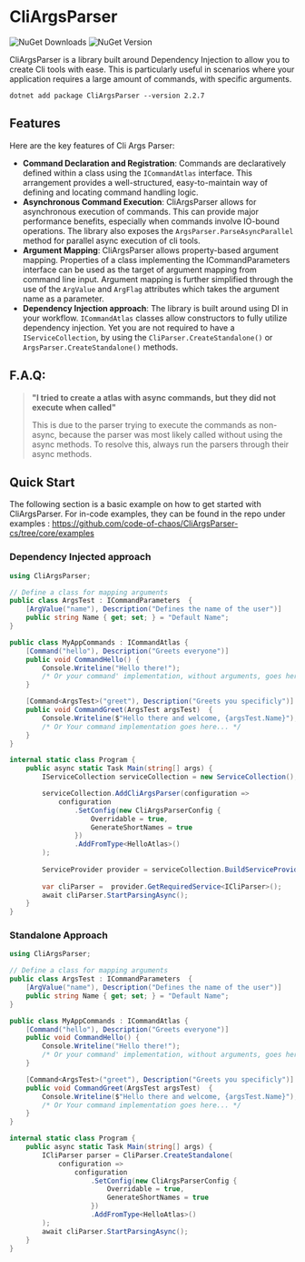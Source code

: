 ﻿# CliArgsParser

![NuGet Downloads](https://img.shields.io/nuget/dt/CliArgsParser)
![NuGet Version](https://img.shields.io/nuget/v/CliArgsParser?link=https%3A%2F%2Fwww.nuget.org%2Fpackages%2FCliArgsParser)

CliArgsParser is a library built around Dependency Injection to allow you to create Cli tools with ease.
This is particularly useful in scenarios where your application requires a large amount of commands,
with specific arguments.

```shell
dotnet add package CliArgsParser --version 2.2.7
```

## Features

Here are the key features of Cli Args Parser:

- **Command Declaration and Registration**: Commands are declaratively defined within a class using the `ICommandAtlas`
  interface.
  This arrangement provides a well-structured, easy-to-maintain way of defining and locating command handling logic.
- **Asynchronous Command Execution**: CliArgsParser allows for asynchronous execution of commands.
  This can provide major performance benefits, especially when commands involve IO-bound operations.
  The library also exposes the `ArgsParser.ParseAsyncParallel` method for parallel async execution of cli tools.
- **Argument Mapping**: CliArgsParser allows property-based argument mapping.
  Properties of a class implementing the ICommandParameters interface can be used as the target of argument mapping from
  command line input.
  Argument mapping is further simplified through the use of the `ArgValue` and `ArgFlag` attributes which takes the
  argument name as a parameter.
- **Dependency Injection approach**: The library is built around using DI in your workflow. `ICommandAtlas` classes
  allow constructors to fully utilize dependency injection.
  Yet you are not required to have a `IServiceCollection`, by using the `CliParser.CreateStandalone()` or
  `ArgsParser.CreateStandalone()` methods.

## F.A.Q:

> **"I tried to create a atlas with async commands, but they did not execute when called"**
>
> This is due to the parser trying to execute the commands as non-async, because the parser was most likely called
> without using the async methods.
> To resolve this, always run the parsers through their async methods.

## Quick Start

The following section is a basic example on how to get started with CliArgsParser.
For in-code examples, they can be found in the repo under
examples : https://github.com/code-of-chaos/CliArgsParser-cs/tree/core/examples

### Dependency Injected approach

```csharp
using CliArgsParser;

// Define a class for mapping arguments
public class ArgsTest : ICommandParameters  {
    [ArgValue("name"), Description("Defines the name of the user")] 
    public string Name { get; set; } = "Default Name";
}

public class MyAppCommands : ICommandAtlas {
    [Command("hello"), Description("Greets everyone")]
    public void CommandHello() {
        Console.Writeline("Hello there!");    
        /* Or your command' implementation, without arguments, goes here... */
    }

    [Command<ArgsTest>("greet"), Description("Greets you specificly")]
    public void CommandGreet(ArgsTest argsTest)  {
        Console.Writeline($"Hello there and welcome, {argsTest.Name}");  
        /* Or Your command implementation goes here... */
    }
}

internal static class Program {
    public async static Task Main(string[] args) {
        IServiceCollection serviceCollection = new ServiceCollection();

        serviceCollection.AddCliArgsParser(configuration =>
            configuration
                .SetConfig(new CliArgsParserConfig {
                    Overridable = true,
                    GenerateShortNames = true
                })
                .AddFromType<HelloAtlas>()
        );
        
        ServiceProvider provider = serviceCollection.BuildServiceProvider();
        
        var cliParser =  provider.GetRequiredService<ICliParser>();
        await cliParser.StartParsingAsync();
    }
}
```

### Standalone Approach

```csharp
using CliArgsParser;

// Define a class for mapping arguments
public class ArgsTest : ICommandParameters  {
    [ArgValue("name"), Description("Defines the name of the user")] 
    public string Name { get; set; } = "Default Name";
}

public class MyAppCommands : ICommandAtlas {
    [Command("hello"), Description("Greets everyone")]
    public void CommandHello() {
        Console.Writeline("Hello there!");    
        /* Or your command' implementation, without arguments, goes here... */
    }

    [Command<ArgsTest>("greet"), Description("Greets you specificly")]
    public void CommandGreet(ArgsTest argsTest)  {
        Console.Writeline($"Hello there and welcome, {argsTest.Name}");  
        /* Or Your command implementation goes here... */
    }
}

internal static class Program {
    public async static Task Main(string[] args) {
        ICliParser parser = CliParser.CreateStandalone(
            configuration =>
                configuration
                    .SetConfig(new CliArgsParserConfig {
                        Overridable = true,
                        GenerateShortNames = true
                    })
                    .AddFromType<HelloAtlas>()
        );
        await cliParser.StartParsingAsync();
    }
}
```